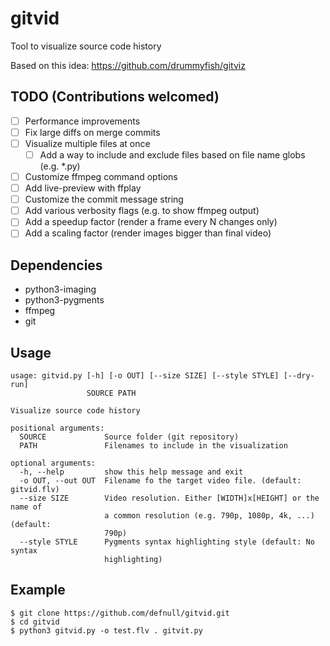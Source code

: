 # gitvid

Tool to visualize source code history

Based on this idea: https://github.com/drummyfish/gitviz 

## TODO (Contributions welcomed)

  - [ ] Performance improvements
  - [ ] Fix large diffs on merge commits
  - [ ] Visualize multiple files at once
    - [ ] Add a way to include and exclude files based on file name globs (e.g. *.py)
  - [ ] Customize ffmpeg command options
  - [ ] Add live-preview with ffplay
  - [ ] Customize the commit message string
  - [ ] Add various verbosity flags (e.g. to show ffmpeg output)
  - [ ] Add a speedup factor (render a frame every N changes only)
  - [ ] Add a scaling factor (render images bigger than final video)

## Dependencies

  * python3-imaging
  * python3-pygments
  * ffmpeg
  * git

## Usage

    usage: gitvid.py [-h] [-o OUT] [--size SIZE] [--style STYLE] [--dry-run]
                     SOURCE PATH

    Visualize source code history

    positional arguments:
      SOURCE             Source folder (git repository)
      PATH               Filenames to include in the visualization

    optional arguments:
      -h, --help         show this help message and exit
      -o OUT, --out OUT  Filename fo the target video file. (default: gitvid.flv)
      --size SIZE        Video resolution. Either [WIDTH]x[HEIGHT] or the name of
                         a common resolution (e.g. 790p, 1080p, 4k, ...) (default:
                         790p)
      --style STYLE      Pygments syntax highlighting style (default: No syntax
                         highlighting)


## Example

    $ git clone https://github.com/defnull/gitvid.git
    $ cd gitvid
    $ python3 gitvid.py -o test.flv . gitvit.py 
